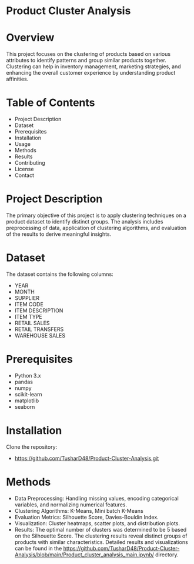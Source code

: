 # **Product Cluster Analysis**
# Overview
This project focuses on the clustering of products based on various attributes to identify patterns and group similar products together. Clustering can help in inventory management, marketing strategies, and enhancing the overall customer experience by understanding product affinities.

# Table of Contents
- Project Description
- Dataset
- Prerequisites
- Installation
- Usage
- Methods
- Results
- Contributing
- License
- Contact
# Project Description
The primary objective of this project is to apply clustering techniques on a product dataset to identify distinct groups. The analysis includes preprocessing of data, application of clustering algorithms, and evaluation of the results to derive meaningful insights.

# Dataset
The dataset contains the following columns:

- YEAR
- MONTH
- SUPPLIER
- ITEM CODE
- ITEM DESCRIPTION
- ITEM TYPE
- RETAIL SALES
- RETAIL TRANSFERS
- WAREHOUSE SALES
  
# Prerequisites
- Python 3.x
- pandas
- numpy
- scikit-learn
- matplotlib
- seaborn
  
# Installation
Clone the repository:
- https://github.com/TusharD48/Product-Cluster-Analysis.git
  
# Methods
- Data Preprocessing: Handling missing values, encoding categorical variables, and normalizing numerical features.
- Clustering Algorithms: K-Means, Mini batch K-Means
- Evaluation Metrics: Silhouette Score, Davies-Bouldin Index.
- Visualization: Cluster heatmaps, scatter plots, and distribution plots.
- Results: The optimal number of clusters was determined to be 5 based on the Silhouette Score. The clustering results reveal distinct groups of products with similar characteristics. Detailed results and visualizations can be found in the https://github.com/TusharD48/Product-Cluster-Analysis/blob/main/Product_cluster_analysis_main.ipynb/ directory.
